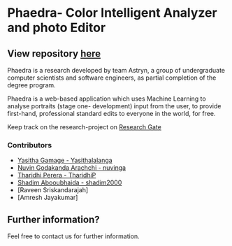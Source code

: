 # Phaedra- Color Intelligent Analyzer and photo Editor

## View repository [here](https://github.com/Yasithalalanga/Phaedra-Editor)

Phaedra is a research developed by team Astryn, a group of undergraduate computer scientists and software engineers, as partial completion of the degree program.

Phaedra is a web-based application which uses Machine Learning to analyse portraits (stage one- development) input from the user, to provide first-hand, professional standard edits to everyone in the world, for free.

Keep track on the research-project on [Research Gate](https://www.researchgate.net/project/Phaedra-Intelligent-Photo-Editor)

### Contributors

- [Yasitha Gamage - Yasithalalanga](https://github.com/Yasithalalanga)
- [Nuvin Godakanda Arachchi - nuvinga](https://github.com/nuvinga)
- [Tharidhi Perera - TharidhiP](https://github.com/TharidhiP)
- [Shadim Abooubhaida - shadim2000](https://github.com/shadim2000)
- [Raveen Sriskandarajah]
- [Amresh Jayakumar]

## Further information?

Feel free to contact us for further information.

